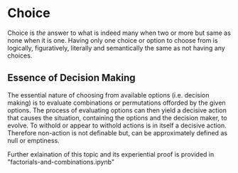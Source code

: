 # Choice
Choice is *the* answer to what is indeed many when two or more but same as none when it is one. 
Having only one choice or option to choose from is logically, figuratively, literally and semantically the same as not having any choices. 

## Essence of Decision Making 
The essential nature of choosing from available options (i.e. decision making) is to evaluate combinations or permutations offorded by the given options. 
The process of evaluating options can then yield a decisive action that causes the situation, containing the options and the decision maker, to evolve.
To withold or appear to withold actions is in itself a decisive action.
Therefore non-action is not definable but, can be approximately defined as null or emptiness. 

Further exlaination of this topic and its experiential proof is provided in "factorials-and-combinations.ipynb"
